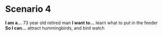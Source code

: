 # Scenario 4

**I am a…** 73 year old retired man
**I want to…** learn what to put in the feeder
**So I can…** attract hummingbirds, and bird watch